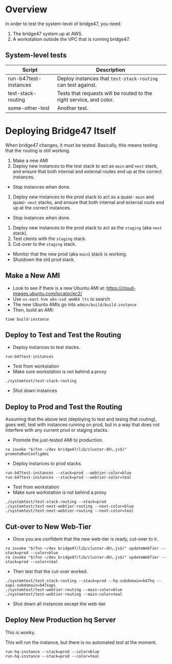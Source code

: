 
Overview
========

In order to test the system-level of bridge47, you need:

1. The bridge47 system up at AWS.
1. A workstation outside the VPC that is running bridge47.

System-level tests
------------------

| Script | Description |
| ------ | ----------- |
| run-b47test-instances | Deploy instances that `test-stack-routing` can test against. |
| test-stack-routing | Tests that requests will be routed to the right service, and color. |
| some-other-test    | Another test. |

Deploying Bridge47 Itself
=========================

When bridge47 changes, it must be tested. Basically, this means testing that the routing is
still working.

1. Make a new AMI
1. Deploy new instances to the test stack to act as `main` and `next` stack, and ensure that
   both internal and external routes end up at the correct instances.
 *  Stop instances when done.
1. Deploy new instances to the prod stack to act as a quasi- `main` and quasi- `next` stacks,
   and ensure that both internal and external routs end up at the correct instances.
 *  Stop instances when done.
1. Deploy new instances to the prod stack to act as the `staging` (aka `next` stack).
1. Test clients with the `staging` stack.
1. Cut-over to the `staging` stack.
 *  Monitor that the new prod (aka `main`) stack is working.
 *  Shutdown the old prod stack.

Make a New AMI
--------------

* Look to see if there is a new Ubuntu AMI at: https://cloud-images.ubuntu.com/locator/ec2/
 * Use `us-east hvm ebs-ssd amd64 lts` to search
 * The new Ubuntu AMIs go into `admin/build/build-instance`
* Then, build an AMI:

```
time build-instance
```

Deploy to Test and Test the Routing
-----------------------------------

* Deploy instances to test stacks.

```
run-b47test-instances
```

* Test from workstation
 * Make sure workstation is not behind a proxy

```
./systemtest/test-stack-routing
```

* Shut down instances

Deploy to Prod and Test the Routing
-----------------------------------

Assuming that the above test (deploying to test and tesing that routing), goes well,
test with instances running on prod, but in a way that does not interfere with
any current prod or staging stacks.

* Promote the just-tested AMI to production.

```
ra invoke "$(fnn ~/dev bridge47/lib/cluster-db\.js$)" promoteRunConfigAmi
```

* Deploy instances to prod stacks.

```
run-b47test-instances --stack=prod --webtier-color=blue
run-b47test-instances --stack=prod --webtier-color=teal
```

* Test from workstation
 * Make sure workstation is not behind a proxy

```
./systemtest/test-stack-routing --stack=prod
./systemtest/test-next-webtier-routing --next-color=blue
./systemtest/test-next-webtier-routing --next-color=teal
```


Cut-over to New Web-Tier
------------------------

* Once you are confident that the new web-tier is ready, cut-over to it.

```
ra invoke "$(fnn ~/dev bridge47/lib/cluster-db\.js$)" updateWebTier --stack=prod --color=blue
ra invoke "$(fnn ~/dev bridge47/lib/cluster-db\.js$)" updateWebTier --stack=prod --color=teal
```

* Then test that the cut-over worked.

```
./systemtest/test-stack-routing --stack=prod --hq-subdomain=b47hq --xapi-subdomain=b47xapi
./systemtest/test-webtier-routing --main-color=blue
./systemtest/test-webtier-routing --main-color=teal
```

* Shut down all instances except the web-tier

Deploy New Production hq Server
-------------------------------

This is wonky.

This will run the instance, but there is no automated test at the moment.

```
run-hq-instance --stack=prod --color=blue
run-hq-instance --stack=prod --color=teal
```


